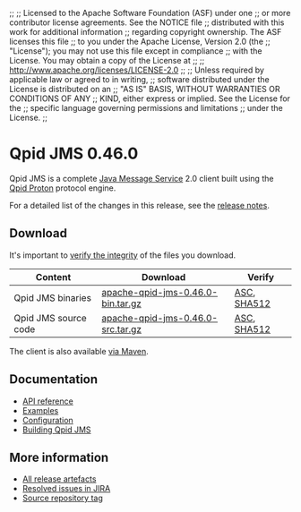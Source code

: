 ;;
;; Licensed to the Apache Software Foundation (ASF) under one
;; or more contributor license agreements.  See the NOTICE file
;; distributed with this work for additional information
;; regarding copyright ownership.  The ASF licenses this file
;; to you under the Apache License, Version 2.0 (the
;; "License"); you may not use this file except in compliance
;; with the License.  You may obtain a copy of the License at
;;
;;   http://www.apache.org/licenses/LICENSE-2.0
;;
;; Unless required by applicable law or agreed to in writing,
;; software distributed under the License is distributed on an
;; "AS IS" BASIS, WITHOUT WARRANTIES OR CONDITIONS OF ANY
;; KIND, either express or implied.  See the License for the
;; specific language governing permissions and limitations
;; under the License.
;;

# Qpid JMS 0.46.0

Qpid JMS is a complete [Java Message Service][jms] 2.0 client built
using the [Qpid Proton]({{site_url}}/proton/index.html) protocol engine.

For a detailed list of the changes in this release, see the [release
notes](release-notes.html).

[jms]: http://en.wikipedia.org/wiki/Java_Message_Service

## Download

It's important to [verify the
integrity]({{site_url}}/download.html#verify-what-you-download) of the
files you download.

| Content | Download | Verify |
|---------|----------|--------|
| Qpid JMS binaries | [apache-qpid-jms-0.46.0-bin.tar.gz](http://archive.apache.org/dist/qpid/jms/0.46.0/apache-qpid-jms-0.46.0-bin.tar.gz) | [ASC](https://archive.apache.org/dist/qpid/jms/0.46.0/apache-qpid-jms-0.46.0-bin.tar.gz.asc), [SHA512](https://archive.apache.org/dist/qpid/jms/0.46.0/apache-qpid-jms-0.46.0-bin.tar.gz.sha512) |
| Qpid JMS source code | [apache-qpid-jms-0.46.0-src.tar.gz](http://archive.apache.org/dist/qpid/jms/0.46.0/apache-qpid-jms-0.46.0-src.tar.gz) | [ASC](https://archive.apache.org/dist/qpid/jms/0.46.0/apache-qpid-jms-0.46.0-src.tar.gz.asc), [SHA512](https://archive.apache.org/dist/qpid/jms/0.46.0/apache-qpid-jms-0.46.0-src.tar.gz.sha512) |

The client is also available [via Maven]({{site_url}}/maven.html).

## Documentation


<div class="two-column" markdown="1">

 - [API reference](http://docs.oracle.com/javaee/7/api/javax/jms/package-summary.html)
 - [Examples](https://github.com/apache/qpid-jms/tree/0.46.0/qpid-jms-examples)
 - [Configuration](docs/index.html)
 - [Building Qpid JMS](building.html)

</div>


## More information

 - [All release artefacts](http://archive.apache.org/dist/qpid/jms/0.46.0)
 - [Resolved issues in JIRA](https://issues.apache.org/jira/issues/?jql=project+%3D+QPIDJMS+AND+fixVersion+%3D+%270.46.0%27+AND+resolution+%3D+%27fixed%27+ORDER+BY+priority+DESC)
 - [Source repository tag](https://gitbox.apache.org/repos/asf/qpid-jms.git/tree/refs/tags/0.46.0)

<script type="text/javascript">
  _deferredFunctions.push(function() {
      if ("0.46.0" === "{{current_jms_release}}") {
          _modifyCurrentReleaseLinks();
      }
  });
</script>